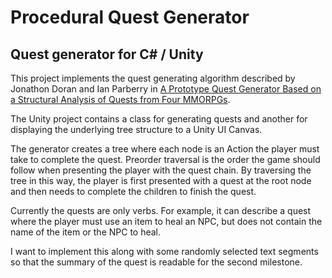 # Procedural Quest Generator
## Quest generator for C# / Unity

This project implements the quest generating algorithm described by Jonathon Doran and Ian Parberry in [A Prototype Quest Generator Based on a
Structural Analysis of Quests from Four MMORPGs](http://larc.unt.edu/ian/pubs/pcg2011.pdf).

The Unity project contains a class for generating quests and another for displaying the underlying tree structure to a Unity UI Canvas.

The generator creates a tree where each node is an Action the player must take to complete the quest.  Preorder traversal is the order the game should follow when presenting the player with the quest chain.  By traversing the tree in this way, the player is first presented with a quest at the root node and then needs to complete the children to finish the quest.

Currently the quests are only verbs.  For example, it can describe a quest where the player must use an item to heal an NPC, but does not contain the name of the item or the NPC to heal.  

I want to implement this along with some randomly selected text segments so that the summary of the quest is readable for the second milestone.
